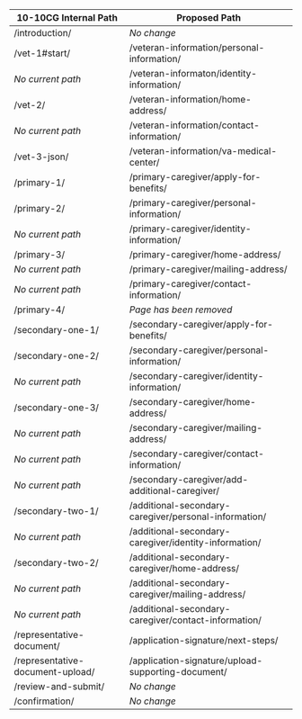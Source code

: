 |10-10CG Internal Path| Proposed Path|
|----------------|----------------------|
|/introduction/|*No change*|
|/vet-1#start/|/veteran-information/personal-information/|
|*No current path*|/veteran-informaton/identity-information/|
|/vet-2/|/veteran-information/home-address/|
|*No current path*|/veteran-information/contact-information/|
|/vet-3-json/|/veteran-information/va-medical-center/|
|/primary-1/|/primary-caregiver/apply-for-benefits/|
|/primary-2/|/primary-caregiver/personal-information/|
|*No current path*|/primary-caregiver/identity-information/|
|/primary-3/|/primary-caregiver/home-address/|
|*No current path*|/primary-caregiver/mailing-address/|
|*No current path*|/primary-caregiver/contact-information/|
|/primary-4/|*Page has been removed*|
|/secondary-one-1/|/secondary-caregiver/apply-for-benefits/|
|/secondary-one-2/|/secondary-caregiver/personal-information/|
|*No current path*|/secondary-caregiver/identity-information/|
|/secondary-one-3/|/secondary-caregiver/home-address/|
|*No current path*|/secondary-caregiver/mailing-address/|
|*No current path*|/secondary-caregiver/contact-information/|
|*No current path*|/secondary-caregiver/add-additional-caregiver/|
|/secondary-two-1/|/additional-secondary-caregiver/personal-information/|
|*No current path*|/additional-secondary-caregiver/identity-information/|
|/secondary-two-2/|/additional-secondary-caregiver/home-address/|
|*No current path*|/additional-secondary-caregiver/mailing-address/|
|*No current path*|/additional-secondary-caregiver/contact-information/|
|/representative-document/|/application-signature/next-steps/|
|/representative-document-upload/|/application-signature/upload-supporting-document/|
|/review-and-submit/|*No change*|
|/confirmation/|*No change*|
